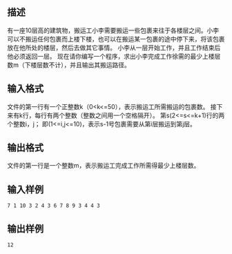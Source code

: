 ## 描述

有一座10层高的建筑物，搬运工小李需要搬运一些包裹来往于各楼层之间。小李可以不搬运任何包裹而上楼下楼，也可以在搬运某一包裹的途中停下来，将该包裹放在他所处的楼层，然后去做其它事情。 小李从一层开始工作，并且工作结束后他必须返回一层。 现在请你编写一个程序，求出小李完成工作徐需的最少上楼层数m（下楼层数不计），并且输出其搬运路径。 

## 输入格式

文件的第一行有一个正整数k（0<k<=50），表示搬运工所需搬运的包裹数。 接下来有k行，每行有两个整数（整数之间用一个空格隔开）。 第s(2<=s<=k+1)行的两个整数i，j； 即(1<=i,j<=10)，表示s-1号包裹需要从第i层搬运到第j层。 

## 输出格式

文件的第一行是一个整数m，表示搬运工完成工作所需得最少上楼层数。 

## 输入样例

```plaintext
7 1 10 3 2 4 3 6 7 8 9 3 4 4 3 
```

## 输出样例

```plaintext
12 
```



 



 

